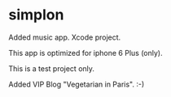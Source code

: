 # simplon

Added music app. Xcode project.

This app is optimized for iphone 6 Plus (only).

This is a test project only.




Added VIP Blog "Vegetarian in Paris". :-)


